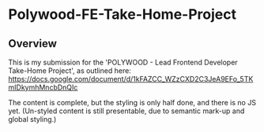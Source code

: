 # Polywood-FE-Take-Home-Project

## Overview

This is my submission for the 'POLYWOOD - Lead Frontend Developer Take-Home Project', as outlined here:
https://docs.google.com/document/d/1kFAZCC_WZzCXD2C3JeA9EFo_5TKmIDkymhMncbDnQIc

The content is complete, but the styling is only half done, and there is no JS yet.
(Un-styled content is still presentable, due to semantic mark-up and global styling.)
